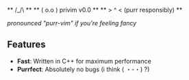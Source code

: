 
 **  /\_/\  **
 ** ( o.o )  privim v0.0 **
 **  > ^ <   (purr responsibly) **

*pronounced "purr-vim" if you're feeling fancy*

## Features
- **Fast**: Written in C++ for maximum performance
- **Purrfect**: Absolutely no bugs (i think ( ・-・) ?)

